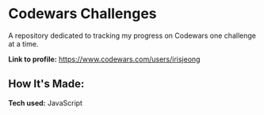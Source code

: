 # Codewars Challenges

A repository dedicated to tracking my progress on Codewars one challenge at a time.

**Link to profile:** https://www.codewars.com/users/irisjeong

## How It's Made:

**Tech used:** JavaScript
